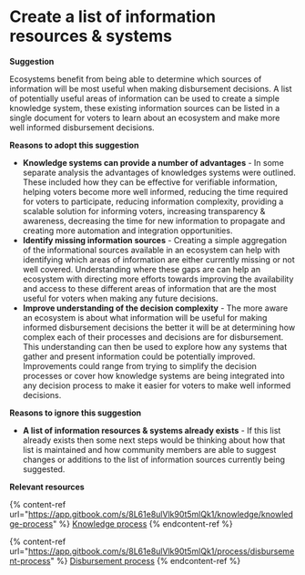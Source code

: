 # Create a list of information resources & systems

**Suggestion**

Ecosystems benefit from being able to determine which sources of information will be most useful when making disbursement decisions. A list of potentially useful areas of information can be used to create a simple knowledge system, these existing information sources can be listed in a single document for voters to learn about an ecosystem and make more well informed disbursement decisions.



**Reasons to adopt this suggestion**

* **Knowledge systems can provide a number of advantages** - In some separate analysis the advantages of knowledges systems were outlined. These included how they can be effective for verifiable information, helping voters become more well informed, reducing the time required for voters to participate, reducing information complexity, providing a scalable solution for informing voters, increasing transparency & awareness, decreasing the time for new information to propagate and creating more automation and integration opportunities.
* **Identify missing information sources** - Creating a simple aggregation of the informational sources available in an ecosystem can help with identifying which areas of information are either currently missing or not well covered. Understanding where these gaps are can help an ecosystem with directing more efforts towards improving the availability and access to these different areas of information that are the most useful for voters when making any future decisions.
* **Improve understanding of the decision complexity** - The more aware an ecosystem is about what information will be useful for making informed disbursement decisions the better it will be at determining how complex each of their processes and decisions are for disbursement. This understanding can then be used to explore how any systems that gather and present information could be potentially improved. Improvements could range from trying to simplify the decision processes or cover how knowledge systems are being integrated into any decision process to make it easier for voters to make well informed decisions.



**Reasons to ignore this suggestion**

* **A list of information resources & systems already exists** - If this list already exists then some next steps would be thinking about how that list is maintained and how community members are able to suggest changes or additions to the list of information sources currently being suggested.



**Relevant resources**&#x20;

{% content-ref url="https://app.gitbook.com/s/8L61e8ulVlk90t5mlQk1/knowledge/knowledge-process" %}
[Knowledge process](https://app.gitbook.com/s/8L61e8ulVlk90t5mlQk1/knowledge/knowledge-process)
{% endcontent-ref %}

{% content-ref url="https://app.gitbook.com/s/8L61e8ulVlk90t5mlQk1/process/disbursement-process" %}
[Disbursement process](https://app.gitbook.com/s/8L61e8ulVlk90t5mlQk1/process/disbursement-process)
{% endcontent-ref %}
